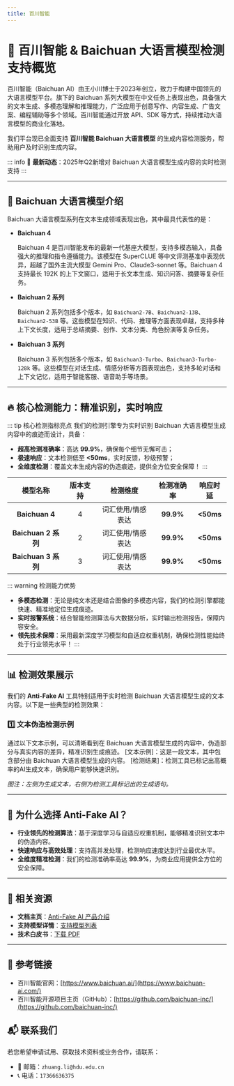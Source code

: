 ```yaml
---
title: 百川智能
---
```


# 🚀 百川智能 & Baichuan 大语言模型检测支持概览

百川智能（Baichuan AI）由王小川博士于2023年创立，致力于构建中国领先的大语言模型平台。旗下的 Baichuan 系列大模型在中文任务上表现出色，具备强大的文本生成、多模态理解和推理能力，广泛应用于创意写作、内容生成、广告文案、编程辅助等多个领域。百川智能通过开放 API、SDK 等方式，持续推动大语言模型的商业化落地。

我们平台现已全面支持 **百川智能 Baichuan 大语言模型** 的生成内容检测服务，帮助用户及时识别生成内容。

::: info
📢 **最新动态**：2025年Q2新增对 Baichuan 大语言模型生成内容的实时检测支持
:::

---

## 📝 Baichuan 大语言模型介绍

Baichuan 大语言模型系列在文本生成领域表现出色，其中最具代表性的是：

- **Baichuan 4**

  Baichuan 4 是百川智能发布的最新一代基座大模型，支持多模态输入，具备强大的推理和指令遵循能力。该模型在 SuperCLUE 等中文评测基准中表现优异，超越了国外主流大模型 Gemini Pro、Claude3-sonnet 等。Baichuan 4 支持最长 192K 的上下文窗口，适用于长文本生成、知识问答、摘要等复杂任务。

- **Baichuan 2 系列**

  Baichuan 2 系列包括多个版本，如 `Baichuan2-7B`、`Baichuan2-13B`、`Baichuan2-53B` 等。这些模型在知识、代码、推理等方面表现卓越，支持多种上下文长度，适用于总结摘要、创作、文本分类、角色扮演等复杂任务。

- **Baichuan 3 系列**

  Baichuan 3 系列包括多个版本，如 `Baichuan3-Turbo`、`Baichuan3-Turbo-128k` 等。这些模型在对话生成、情感分析等方面表现出色，支持多轮对话和上下文记忆，适用于智能客服、语音助手等场景。

---

## 🔥 核心检测能力：精准识别，实时响应

::: tip 核心检测指标亮点
我们的检测引擎专为实时识别 Baichuan 大语言模型生成内容中的痕迹而设计，具备：

- **超高检测准确率**：高达 **99.9%**，确保每个细节无懈可击；  
- **极速响应**：文本检测低至 **<50ms**，实时反馈，秒级预警；  
- **全维度检测**：覆盖文本生成内容的伪造痕迹，提供全方位安全保障！
:::

|         模型名称         | 版本支持 |     检测维度      | 检测准确率 | 响应时延  |
| :----------------------: | :------: | :---------------: | :--------: | :-------: |
| **Baichuan 4**          |   4      | 词汇使用/情感表达 | **99.9%**  | **<50ms** |
| **Baichuan 2 系列**     |   2      | 词汇使用/情感表达 | **99.9%**  | **<50ms** |
| **Baichuan 3 系列**     |   3      | 词汇使用/情感表达 | **99.9%**  | **<50ms** |

::: warning 检测能力优势

- **多模态检测**：无论是纯文本还是结合图像的多模态内容，我们的检测引擎都能快速、精准地定位生成痕迹。  
- **实时报警系统**：结合智能检测算法与大数据分析，实时输出检测报告，保障内容安全。  
- **领先技术保障**：采用最新深度学习模型和自适应权重机制，确保检测性能始终处于行业领先水平！
:::

---

## 📊 检测效果展示

我们的 **Anti-Fake AI** 工具特别适用于实时检测 Baichuan 大语言模型生成的文本内容。以下是一些典型的检测效果：

### 1️⃣ **文本伪造检测示例**

通过以下文本示例，可以清晰看到在 Baichuan 大语言模型生成的内容中，伪造部分与真实内容的差异，精准识别生成痕迹。
[文本示例]：这是一段文本，其中包含部分由 Baichuan 大语言模型生成的内容。
[检测结果]：检测工具已标记出高概率的AI生成文本，确保用户能够快速识别。


*图注：左侧为生成文本，右侧为检测工具标记出的生成语句。*

---

## 💼 为什么选择 Anti-Fake AI？

- **行业领先的检测算法**：基于深度学习与自适应权重机制，能够精准识别文本中的伪造内容。  
- **快速响应与高效处理**：支持高并发处理，检测响应速度达到行业最优水平。  
- **全维度精准检测**：我们的检测准确率高达 **99.9%**，为商业应用提供全方位的安全保障。

---

## 🔗 相关资源

- **文档主页**：[Anti-Fake AI 产品介绍](../quick_start/brief.md)  
- **支持模型详情**：[支持模型列表](./overview.md)  
- **技术白皮书**：[下载 PDF](https://yourdomain.com/whitepaper.pdf)

---

## 🔗 参考链接

- 百川智能官网：[https://www.baichuan.ai/](https://www.baichuan-ai.com/)  
- 百川智能开源项目主页（GitHub）：[https://github.com/baichuan-inc/](https://github.com/baichuan-inc/)  


## 📬 联系我们

若您希望申请试用、获取技术资料或业务合作，请联系：

- 📧 邮箱：`zhuang.li@hdu.edu.cn`   
- 📞 电话：`17366636375`  

